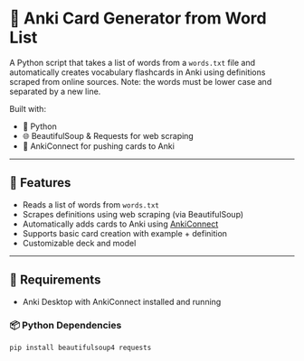 # 🧠 Anki Card Generator from Word List

A Python script that takes a list of words from a `words.txt` file and automatically creates vocabulary flashcards in Anki using definitions scraped from online sources.
Note: the words must be lower case and separated by a new line.

Built with:
- 🐍 Python
- 🌐 BeautifulSoup & Requests for web scraping
- 🔗 AnkiConnect for pushing cards to Anki

---

## 📌 Features

- Reads a list of words from `words.txt`
- Scrapes definitions using web scraping (via BeautifulSoup)
- Automatically adds cards to Anki using [AnkiConnect](https://ankiweb.net/shared/info/2055492159)
- Supports basic card creation with example + definition
- Customizable deck and model

---

## 🧰 Requirements

- Anki Desktop with AnkiConnect installed and running

### 📦 Python Dependencies

```bash
pip install beautifulsoup4 requests
